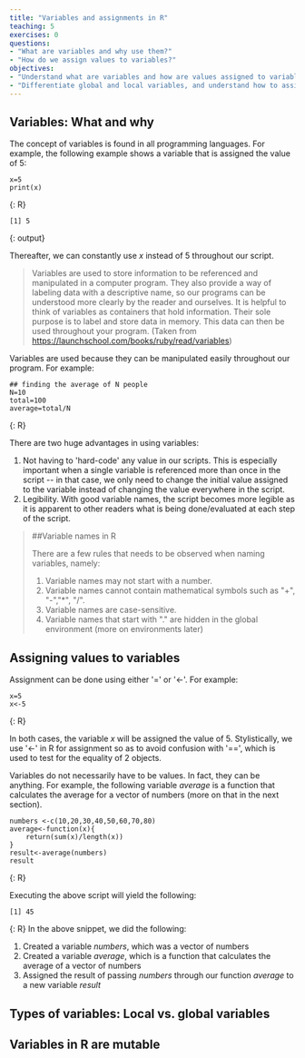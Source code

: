 ```yaml
---
title: "Variables and assignments in R"
teaching: 5
exercises: 0
questions:
- "What are variables and why use them?" 
- "How do we assign values to variables?" 
objectives:
- "Understand what are variables and how are values assigned to variables."
- "Differentiate global and local variables, and understand how to assign a variable within a function as a global variable." 
---
```

## Variables: What and why
The concept of variables is found in all programming languages. For example, the following example shows a variable that is assigned the value of 5: 

~~~
x=5
print(x) 
~~~
{: R} 

~~~
[1] 5
~~~
{: output}

Thereafter, we can constantly use *x* instead of 5 throughout our script. 

> Variables are used to store information to be referenced and  manipulated in a computer program. They also provide a way of labeling data with a descriptive name, so our programs can be understood more clearly by the reader and ourselves. It is helpful to think of variables as containers that hold information. Their sole purpose is to label and store data in memory. This data can then be used throughout your program. (Taken from https://launchschool.com/books/ruby/read/variables)

Variables are used because they can be manipulated easily throughout our program. For example: 

~~~
## finding the average of N people
N=10
total=100
average=total/N 
~~~
{: R}

There are two huge advantages in using variables: 
1.  Not having to 'hard-code' any value in our scripts. This is especially important when a single variable is referenced more than once in the script -- in that case, we only need to change the initial value assigned to the variable instead of changing the value everywhere in the script.
2. Legibility. With good variable names, the script becomes more legible as it is apparent to other readers what is being done/evaluated at each step of the script. 

> ##Variable names in R
>
> There are a few rules that needs to be observed when naming variables, namely:
>1. Variable names may not start with a number.
>2. Variable names cannot contain mathematical symbols such as "+", "-","*", "/".
>3. Variable names are case-sensitive.
>4. Variable names that start with "." are hidden in the global environment (more on environments later)

## Assigning values to variables
Assignment can be done using either '=' or '<-'. For example: 

~~~
x=5
x<-5
~~~
{: R}

In both cases, the variable *x* will be assigned the value of 5. Stylistically, we use '<-' in R for assignment so as to avoid confusion with '==', which is used to test for the equality of 2 objects. 

Variables do not necessarily have to be values. In fact, they can be anything. For example, the following variable *average* is a function that calculates the average for a vector of numbers (more on that in the next section). 

~~~
numbers <-c(10,20,30,40,50,60,70,80)
average<-function(x){
	return(sum(x)/length(x))
}
result<-average(numbers)
result
~~~
{: R}

Executing the above script will yield the following: 

~~~
[1] 45
~~~
{: R}
In the above snippet, we did the following: 
1. Created a variable *numbers*, which was a vector of numbers
2. Created a variable *average*, which is a function that calculates the average of a vector of numbers
3. Assigned the result of passing *numbers* through our function *average* to a new variable *result*

## Types of variables: Local vs. global variables 

## Variables in R are mutable

